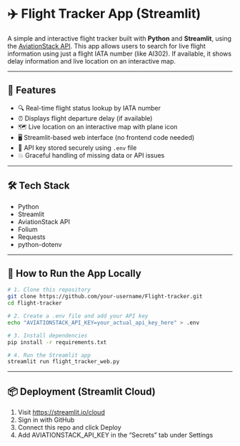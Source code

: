 # ✈️ Flight Tracker App (Streamlit)

A simple and interactive flight tracker built with **Python** and **Streamlit**, using the [AviationStack API](https://aviationstack.com/). This app allows users to search for live flight information using just a flight IATA number (like AI302). If available, it shows delay information and live location on an interactive map.

---

## 🌟 Features

- 🔍 Real-time flight status lookup by IATA number  
- ⏰ Displays flight departure delay (if available)  
- 🗺️ Live location on an interactive map with plane icon  
- 🖥️ Streamlit-based web interface (no frontend code needed)  
- 🔐 API key stored securely using `.env` file  
- 💥 Graceful handling of missing data or API issues  

---

## 🛠️ Tech Stack

- Python  
- Streamlit  
- AviationStack API  
- Folium  
- Requests  
- python-dotenv  

---

## 🚀 How to Run the App Locally

```bash
# 1. Clone this repository
git clone https://github.com/your-username/Flight-tracker.git
cd flight-tracker

# 2. Create a .env file and add your API key
echo "AVIATIONSTACK_API_KEY=your_actual_api_key_here" > .env

# 3. Install dependencies
pip install -r requirements.txt

# 4. Run the Streamlit app
streamlit run flight_tracker_web.py

```
---

## 📦 Deployment (Streamlit Cloud)
1. Visit https://streamlit.io/cloud  
2. Sign in with GitHub  
3. Connect this repo and click Deploy  
4. Add AVIATIONSTACK_API_KEY in the “Secrets” tab under Settings 
